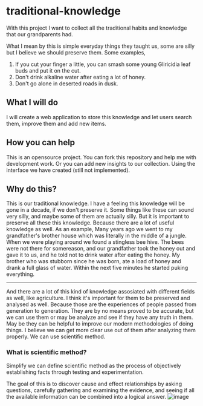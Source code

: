 # traditional-knowledge
With this project I want to collect all the traditional habits and knowledge that our grandparents had.

What I mean by this is simple everyday things they taught us, some are silly but I believe we should preserve them.
Some examples,
1. If you cut your finger a little, you can smash some young Gliricidia leaf buds and put it on the cut.
2. Don't drink alkaline water after eating a lot of honey. 
3. Don't go alone in deserted roads in dusk.

## What I will do
I will create a web application to store this knowledge and let users search them, improve them and add new items. 

## How you can help
This is an opensource project. You can fork this repository and help me with development work. 
Or you can add new insights to our collection. Using the interface we have created (still not implemented).

## Why do this?
This is our traditional knowledge. I have a feeling this knowledge will be gone in a decade, if we don't preserve it. Some things like these can sound very silly, and maybe some of them are actually silly. But it is important to preserve all these this knowledge. Because there are a lot of useful knowledge as well. 
As an example,
Many years ago we went to my grandfather's brother house which was literally in the middle of a jungle. When we were playing around we found a stingless bee hive. The bees were not there for somereason, and our grandfather took the honey out and gave it to us, and he told not to drink water after eating the honey. My brother who was stubborn since he was born, ate a load of honey and drank a full glass of water. Within the next five minutes he started puking everything.

---
And there are a lot of this kind of knowledge assosiated with different fields as well, like agriculture. I think it's important for them to be preserved and analysed as well. Because those are the experiences of people passed from generation to generation. 
They are by no means proved to be accurate, but we can use them or may be analyze and see if they have any truth in them. May be they can be helpful to improve our modern methodologies of doing things. I believe we can get more clear use out of them after analyzing them properly. We can use scientific method.

### What is scientific method?
Simplify we can define scientific method as the process of objectively establishing facts through testing and experimentation.

The goal of this is to discover cause and effect relationships by asking questions, carefully gathering and examining the evidence, and seeing if all the available information can be combined into a logical answer.
![image](https://github.com/sujeewasandeepa/traditional-knowledge/assets/69723438/7b03d379-1315-4f66-8a47-fe9476afad36)

